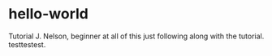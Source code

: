# hello-world
Tutorial
J. Nelson, beginner at all of this just following along with the tutorial. 
testtestest.
